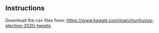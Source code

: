 ## Instructions

Download the csv files from: https://www.kaggle.com/manchunhui/us-election-2020-tweets